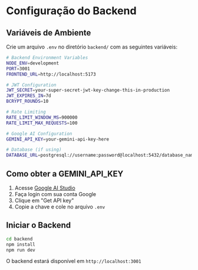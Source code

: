 # Configuração do Backend

## Variáveis de Ambiente

Crie um arquivo `.env` no diretório `backend/` com as seguintes variáveis:

```bash
# Backend Environment Variables
NODE_ENV=development
PORT=3001
FRONTEND_URL=http://localhost:5173

# JWT Configuration
JWT_SECRET=your-super-secret-jwt-key-change-this-in-production
JWT_EXPIRES_IN=7d
BCRYPT_ROUNDS=10

# Rate Limiting
RATE_LIMIT_WINDOW_MS=900000
RATE_LIMIT_MAX_REQUESTS=100

# Google AI Configuration
GEMINI_API_KEY=your-gemini-api-key-here

# Database (if using)
DATABASE_URL=postgresql://username:password@localhost:5432/database_name
```

## Como obter a GEMINI_API_KEY

1. Acesse [Google AI Studio](https://aistudio.google.com/)
2. Faça login com sua conta Google
3. Clique em "Get API key"
4. Copie a chave e cole no arquivo `.env`

## Iniciar o Backend

```bash
cd backend
npm install
npm run dev
```

O backend estará disponível em `http://localhost:3001`
